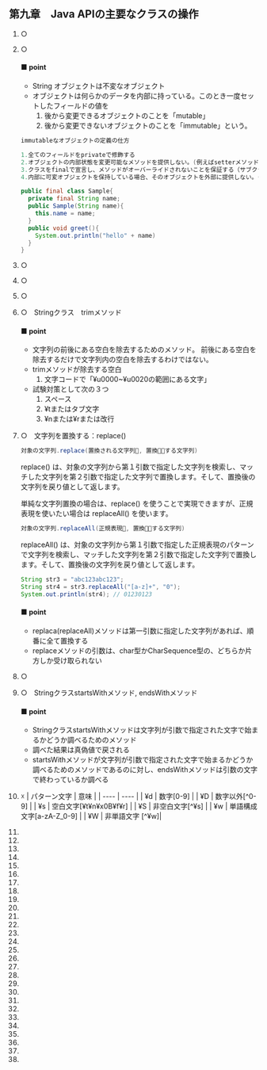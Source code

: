 ## 第九章　Java APIの主要なクラスの操作
1. ○
2. ○
     #### ■ point
     - String オブジェクトは不変なオブジェクト
     - オブジェクトは何らかのデータを内部に持っている。このとき一度セットしたフィールドの値を
        1. 後から変更できるオブジェクトのことを「mutable」
        2. 後から変更できないオブジェクトのことを「immutable」という。
      ```java
      immutableなオブジェクトの定義の仕方

      1.全てのフィールドをprivateで修飾する
      2.オブジェクトの内部状態を変更可能なメソッドを提供しない。(例えばsetterメソッドを提供しない)
      3.クラスをfinalで宣言し、メソッドがオーバーライドされないことを保証する（サブクラスからの変更を防ぐ）
      4.内部に可変オブジェクトを保持している場合、そのオブジェクトを外部に提供しない。（例えばgetterを提供しない）

      public final class Sample{
        private final String name;
        public Sample(String name){
          this.name = name;
        }
        public void greet(){
          System.out.println("hello" + name)
        }
      } 
      ```
    
3. ○
4. ○
5. ○
6. ○　Stringクラス　trimメソッド
    #### ■ point
    - 文字列の前後にある空白を除去するためのメソッド。
      前後にある空白を除去するだけで文字列内の空白を除去するわけではない。
    - trimメソッドが除去する空白
      1. 文字コードで「¥u0000~¥u0020の範囲にある文字」
    - 試験対策として次の３つ
      1. スペース
      2. ¥tまたはタブ文字
      3. ¥nまたは¥rまたは改行
7. ○　文字列を置換する：replace()

    ```java
    対象の文字列.replace(置換される文字列, 置換する文字列)
    ```

    replace() は、対象の文字列から第１引数で指定した文字列を検索し、マッチした文字列を第２引数で指定した文字列で置換します。そして、置換後の文字列を戻り値として返します。  

    単純な文字列置換の場合は、replace() を使うことで実現できますが、正規表現を使いたい場合は replaceAll() を使います。

    ```java
    対象の文字列.replaceAll(正規表現, 置換する文字列)
    ```

    replaceAll() は、対象の文字列から第１引数で指定した正規表現のパターンで文字列を検索し、マッチした文字列を第２引数で指定した文字列で置換します。そして、置換後の文字列を戻り値として返します。

    ```java
    String str3 = "abc123abc123";
    String str4 = str3.replaceAll("[a-z]+", "0");
    System.out.println(str4); // 01230123
    ```
    #### ■ point
    - replaca(replaceAll)メソッドは第一引数に指定した文字列があれば、順番に全て置換する
    - replaceメソッドの引数は、char型かCharSequence型の、どちらか片方しか受け取られない
8. ○
9. ○　StringクラスstartsWithメソッド, endsWithメソッド
    #### ■ point
    - StringクラスstartsWithメソッドは文字列が引数で指定された文字で始まるかどうか調べるためのメソッド
    - 調べた結果は真偽値で戻される
    - startsWithメソッドが文字列が引数で指定された文字で始まるかどうか調べるためのメソッドであるのに対し、endsWithメソッドは引数の文字で終わっているか調べる
10. ☓
    | パターン文字 | 意味 |
    | ---- | ---- |
    | ¥d | 数字[0-9] |
    | ¥D | 数字以外[^0-9] |
    | ¥s | 空白文字[¥t¥n¥x0B¥f¥r] |
    | ¥S | 非空白文字[^¥s] |
    | ¥w | 単語構成文字[a-zA-Z_0-9] |
    | ¥W | 非単語文字 [^¥w]|

11. 
12. 
13. 
14. 
15. 
16. 
17. 
18. 
19. 
20. 
21. 
22. 
23. 
24. 
25. 
26. 
27. 
28. 
29. 
30. 
31. 
32. 
33. 
34. 
35. 
36. 
37. 
38. 
 